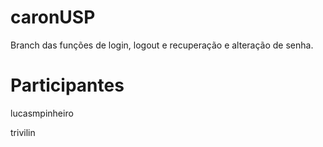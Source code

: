 caronUSP
========

Branch das funções de login, logout e recuperação e alteração de senha.

Participantes
=============

lucasmpinheiro



trivilin
